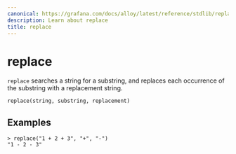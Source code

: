 ```yaml
---
canonical: https://grafana.com/docs/alloy/latest/reference/stdlib/replace/
description: Learn about replace
title: replace
---
```


# replace

`replace` searches a string for a substring, and replaces each occurrence of the substring with a replacement string.

```alloy
replace(string, substring, replacement)
```

## Examples

```alloy
> replace("1 + 2 + 3", "+", "-")
"1 - 2 - 3"
```
